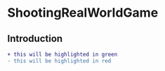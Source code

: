 # ShootingRealWorldGame

## Introduction

```diff
+ this will be highlighted in green
- this will be highlighted in red
```

